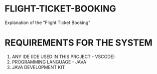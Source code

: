 # FLIGHT-TICKET-BOOKING

Explanation of the "Flight Ticket Booking"

# REQUIREMENTS FOR THE SYSTEM

1. ANY IDE (IDE USED IN THIS PROJECT - VSCODE)
2. PROGRAMMING LANGUAGE - JAVA
3. JAVA DEVELOPMENT KIT



